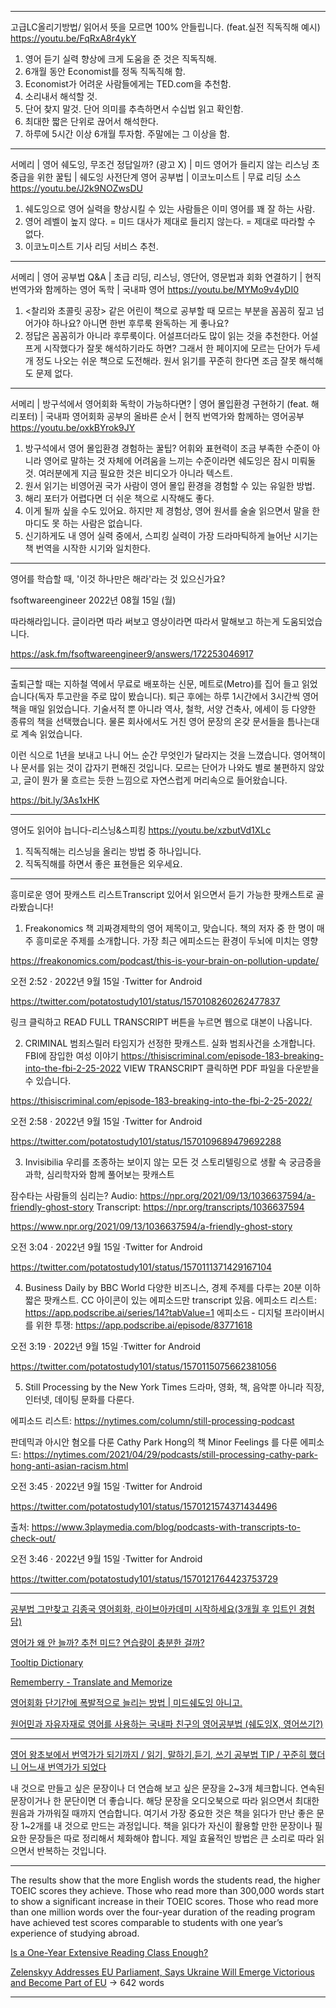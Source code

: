 <hr>

고급LC올리기방법/ 읽어서 뜻을 모르면 100% 안들립니다. (feat.실전 직독직해 예시) https://youtu.be/FqRxA8r4ykY

1. 영어 듣기 실력 향상에 크게 도움을 준 것은 직독직해.
2. 6개월 동안 Economist를 정독 직독직해 함.
3. Economist가 어려운 사람들에게는 TED.com을 추천함. 
4. 소리내서 해석할 것. 
5. 단어 찾지 말것. 단어 의미를 추측하면서 수십법 읽고 확인함. 
6. 최대한 짧은 단위로 끊어서 해석한다.
7. 하루에 5시간 이상 6개월 투자함. 주말에는 그 이상을 함.

<hr>

서메리 | 영어 쉐도잉, 무조건 정답일까? (광고 X) | 미드 영어가 들리지 않는 리스닝 초중급을 위한 꿀팁 | 쉐도잉 사전단계 영어 공부법 | 이코노미스트 | 무료 리딩 소스 https://youtu.be/J2k9NOZwsDU

1. 쉐도잉으로 영어 실력을 향상시킬 수 있는 사람들은 이미 영어를 꽤 잘 하는 사람.
2. 영어 레벨이 높지 않다. = 미드 대사가 제대로 들리지 않는다. = 제대로 따라할 수 없다.
3. 이코노미스트 기사 리딩 서비스 추천.

<hr>

서메리 | 영어 공부법 Q&A | 초급 리딩, 리스닝, 영단어, 영문법과 회화 연결하기 | 현직 번역가와 함께하는 영어 독학 | 국내파 영어 https://youtu.be/MYMo9v4yDI0

1. <찰리와 초콜릿 공장> 같은 어린이 책으로 공부할 때 모르는 부분을 꼼꼼히 짚고 넘어가야 하나요? 아니면 한번 후루룩 완독하는 게 좋나요?
2. 정답은 꼼꼼히가 아니라 후루룩이다. 어설프더라도 많이 읽는 것을 추천한다. 어설프게 시작했다가 잘못 해석하기라도 하면? 그래서 한 페이지에 모르는 단어가 두세개 정도 나오는 쉬운 책으로 도전해라. 원서 읽기를 꾸준히 한다면 조금 잘못 해석해도 문제 없다. 

<hr>

서메리 | 방구석에서 영어회화 독학이 가능하다면? | 영어 몰입환경 구현하기 (feat. 해리포터) | 국내파 영어회화 공부의 올바른 순서 | 현직 번역가와 함께하는 영어공부 https://youtu.be/oxkBYrok9JY

1. 방구석에서 영어 몰입환경 경험하는 꿀팁? 어휘와 표현력이 조금 부족한 수준이 아니라 영어로 말하는 것 자체에 어려움을 느끼는 수준이라면 쉐도잉은 잠시 미뤄둘 것. 여러분에게 지금 필요한 것은 비디오가 아니라 텍스트.
2. 원서 읽기는 비영어권 국가 사람이 영어 몰입 환경을 경험할 수 있는 유일한 방법.
3. 해리 포터가 어렵다면 더 쉬운 책으로 시작해도 좋다.
4. 이게 될까 싶을 수도 있어요. 하지만 제 경험상, 영어 원서를 술술 읽으면서 말을 한 마디도 못 하는 사람은 없습니다.
5. 신기하게도 내 영어 실력 중에서, 스피킹 실력이 가장 드라마틱하게 늘어난 시기는 책 번역을 시작한 시기와 일치한다.

<hr>

영어를 학습할 때, '이것 하나만은 해라'라는 것 있으신가요?

fsoftwareengineer 2022년 08월 15일 (월)

따라해라입니다. 글이라면 따라 써보고 영상이라면 따라서 말해보고 하는게 도움되었습니다.

https://ask.fm/fsoftwareengineer9/answers/172253046917

<hr>

출퇴근할 때는 지하철 역에서 무료로 배포하는 신문, 메트로(Metro)를 집어 들고 읽었습니다(독자 투고란을 주로 많이 봤습니다). 퇴근 후에는 하루 1시간에서 3시간씩 영어책을 매일 읽었습니다. 기술서적 뿐 아니라 역사, 철학, 서양 건축사, 에세이 등 다양한 종류의 책을 선택했습니다. 물론 회사에서도 거친 영어 문장의 온갖 문서들을 틈나는대로 계속 읽었습니다.

이런 식으로 1년을 보내고 나니 어느 순간 무엇인가 달라지는 것을 느꼈습니다. 영어책이나 문서를 읽는 것이 갑자기 편해진 것입니다. 모르는 단어가 나와도 별로 불편하지 않았고, 글이 뭔가 물 흐르는 듯한 느낌으로 자연스럽게 머리속으로 들어왔습니다.

https://bit.ly/3As1xHK

<hr>

영어도 읽어야 늡니다-리스닝&스피킹 https://youtu.be/xzbutVd1XLc

1. 직독직해는 리스닝을 올리는 방법 중 하나입니다.
2. 직독직해를 하면서 좋은 표현들은 외우세요.

<hr>

흥미로운 영어 팟캐스트 리스트Transcript 있어서 읽으면서 듣기 가능한 팟캐스트로 골라봤습니다!
1. Freakonomics
책 괴짜경제학의 영어 제목이고, 맞습니다. 책의 저자 중 한 명이 매주 흥미로운 주제를 소개합니다. 가장 최근 에피소드는 환경이 두뇌에 미치는 영향

https://freakonomics.com/podcast/this-is-your-brain-on-pollution-update/

오전 2:52 · 2022년 9월 15일
·Twitter for Android

https://twitter.com/potatostudy101/status/1570108260262477837

링크 클릭하고 READ FULL TRANSCRIPT 버튼을 누르면 웹으로 대본이 나옵니다.

2. CRIMINAL 범죄스릴러
타임지가 선정한 팟캐스트. 실화 범죄사건을 소개합니다.
FBI에 잠입한 여성 이야기
https://thisiscriminal.com/episode-183-breaking-into-the-fbi-2-25-2022
VIEW TRANSCRIPT 클릭하면 PDF 파일을 다운받을 수 있습니다.

https://thisiscriminal.com/episode-183-breaking-into-the-fbi-2-25-2022/

오전 2:58 · 2022년 9월 15일
·Twitter for Android

https://twitter.com/potatostudy101/status/1570109689479692288

3. Invisibilia 우리를 조종하는 보이지 않는 모든 것
스토리텔링으로 생활 속 궁금증을 과학, 심리학자와 함께 풀어보는 팟캐스트

잠수타는 사람들의 심리는?
Audio: https://npr.org/2021/09/13/1036637594/a-friendly-ghost-story
Transcript:
https://npr.org/transcripts/1036637594

https://www.npr.org/2021/09/13/1036637594/a-friendly-ghost-story

오전 3:04 · 2022년 9월 15일
·Twitter for Android

https://twitter.com/potatostudy101/status/1570111371429167104

4. Business Daily by BBC World
다양한 비즈니스, 경제 주제를 다루는 20분 이하 짧은 팟캐스트. CC 아이콘이 있는 에피소드만 transcript 있음.
에피소드 리스트: https://app.podscribe.ai/series/14?tabValue=1
에피소드 - 디지털 프라이버시를 위한 투쟁: https://app.podscribe.ai/episode/83771618

오전 3:19 · 2022년 9월 15일
·Twitter for Android

https://twitter.com/potatostudy101/status/1570115075662381056

5. Still Processing by the New York Times
드라마, 영화, 책, 음악뿐 아니라 직장, 인터넷, 데이팅 문화를 다룬다. 

에피소드 리스트: https://nytimes.com/column/still-processing-podcast

판데믹과 아시안 혐오를 다룬 Cathy Park Hong의 책 Minor Feelings 를 다룬 에피소드: https://nytimes.com/2021/04/29/podcasts/still-processing-cathy-park-hong-anti-asian-racism.html

오전 3:45 · 2022년 9월 15일
·Twitter for Android

https://twitter.com/potatostudy101/status/1570121574371434496

출처: https://www.3playmedia.com/blog/podcasts-with-transcripts-to-check-out/

오전 3:46 · 2022년 9월 15일
·Twitter for Android

https://twitter.com/potatostudy101/status/1570121764423753729

<hr>

[공부법 그만찾고 김종국 영어회화, 라이브아카데미 시작하세요(3개월 후 입트인 경험담)](https://youtu.be/HSDxN7ZP-Gk)

[영어가 왜 안 늘까? 추천 미드? 연습량이 충분한 걸까?](https://youtu.be/2aidRWdsEHA)

[Tooltip Dictionary](https://chrome.google.com/webstore/detail/tooltip-dictionary/kibbnopaghnmdlmocibfmnljlihmlgip?hl=ko)

[Rememberry - Translate and Memorize](https://chrome.google.com/webstore/detail/rememberry-translate-and/dipiagiiohfljcicegpgffpbnjmgjcnf?hl=ko)

[영어회화 단기간에 폭발적으로 늘리는 방법 | 미드쉐도잉 아니고.](https://youtu.be/XTtfzbnJKAo)

[원어민과 자유자재로 영어를 사용하는 국내파 친구의 영어공부법 (쉐도잉X, 영어쓰기?)](https://youtu.be/xPjeyX4NCZs)

<hr>

[영어 왕초보에서 번역가가 되기까지 / 읽기, 말하기,듣기, 쓰기 공부법 TIP / 꾸준히 했더니 어느새 번역가가 되었다](https://youtu.be/7MpKZtsDZvs)

내 것으로 만들고 싶은 문장이나 더 연습해 보고 싶은 문장을 2\~3개 체크합니다. 연속된 문장이거나 한 문단이면 더 좋습니다.
해당 문장을 오디오북으로 따라 읽으면서 최대한 원음과 가까워질 때까지 연습합니다.
여기서 가장 중요한 것은 책을 읽다가 만난 좋은 문장 1\~2개를 내 것으로 만드는 과정입니다.
책을 읽다가 자신이 활용할 만한 문장이나 필요한 문장들은 따로 정리해서 체화해야 합니다.
제일 효율적인 방법은 큰 소리로 따라 읽으면서 반복하는 것입니다.

<hr>

The results show that the more English words the students read, the higher TOEIC scores they achieve. Those who read more
than 300,000 words start to show a significant increase in their TOEIC scores.
Those who read more than one million words over the four-year duration of the reading program have achieved test scores comparable to students with one
yearʼs experience of studying abroad.

[Is a One-Year Extensive Reading Class Enough?](https://core.ac.uk/download/pdf/292907521.pdf)

[Zelenskyy Addresses EU Parliament, Says Ukraine Will Emerge Victorious and Become Part of EU](https://www.voanews.com/a/zelenskyy-to-push-for-more-weapons-begin-eu-membership-talks/6955016.html) -> 642 words

<hr>